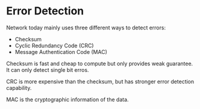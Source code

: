 # Error Detection

Network today mainly uses three different ways to detect errors:
* Checksum
* Cyclic Redundancy Code (CRC)
* Message Authentication Code (MAC)

Checksum is fast and cheap to compute but only provides weak guarantee. It can only detect single bit erros.

CRC is more expensive than the checksum, but has stronger error detection capability.

MAC is the cryptographic information of the data.
